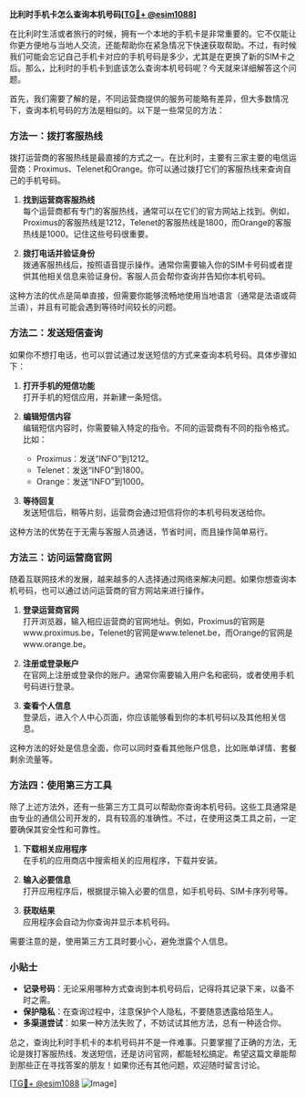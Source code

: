 **比利时手机卡怎么查询本机号码[[TG💪+ @esim1088](https://t.me/s/esim1088)]**

在比利时生活或者旅行的时候，拥有一个本地的手机卡是非常重要的。它不仅能让你更方便地与当地人交流，还能帮助你在紧急情况下快速获取帮助。不过，有时候我们可能会忘记自己手机卡对应的手机号码是多少，尤其是在更换了新的SIM卡之后。那么，比利时的手机卡到底该怎么查询本机号码呢？今天就来详细解答这个问题。

首先，我们需要了解的是，不同运营商提供的服务可能略有差异，但大多数情况下，查询本机号码的方法是相似的。以下是一些常见的方法：

### 方法一：拨打客服热线

拨打运营商的客服热线是最直接的方式之一。在比利时，主要有三家主要的电信运营商：Proximus、Telenet和Orange。你可以通过拨打它们的客服热线来查询自己的手机号码。

1. **找到运营商客服热线**  
   每个运营商都有专门的客服热线，通常可以在它们的官方网站上找到。例如，Proximus的客服热线是1212，Telenet的客服热线是1800，而Orange的客服热线是1000。记住这些号码很重要。

2. **拨打电话并验证身份**  
   拨通客服热线后，按照语音提示操作。通常你需要输入你的SIM卡号码或者提供其他相关信息来验证身份。客服人员会帮你查询并告知你本机号码。

这种方法的优点是简单直接，但需要你能够流畅地使用当地语言（通常是法语或荷兰语），并且有可能会遇到等待时间较长的问题。

### 方法二：发送短信查询

如果你不想打电话，也可以尝试通过发送短信的方式来查询本机号码。具体步骤如下：

1. **打开手机的短信功能**  
   打开手机的短信应用，并新建一条短信。

2. **编辑短信内容**  
   编辑短信内容时，你需要输入特定的指令。不同的运营商有不同的指令格式。比如：
   - Proximus：发送“INFO”到1212。
   - Telenet：发送“INFO”到1800。
   - Orange：发送“INFO”到1000。

3. **等待回复**  
   发送短信后，稍等片刻，运营商会通过短信将你的本机号码发送给你。

这种方法的优势在于无需与客服人员通话，节省时间，而且操作简单易行。

### 方法三：访问运营商官网

随着互联网技术的发展，越来越多的人选择通过网络来解决问题。如果你想查询本机号码，也可以通过访问运营商的官方网站来进行操作。

1. **登录运营商官网**  
   打开浏览器，输入相应运营商的官网地址。例如，Proximus的官网是www.proximus.be，Telenet的官网是www.telenet.be，而Orange的官网是www.orange.be。

2. **注册或登录账户**  
   在官网上注册或登录你的账户。通常你需要输入用户名和密码，或者使用手机号码进行登录。

3. **查看个人信息**  
   登录后，进入个人中心页面，你应该能够看到你的本机号码以及其他相关信息。

这种方法的好处是信息全面，你可以同时查看其他账户信息，比如账单详情、套餐剩余流量等。

### 方法四：使用第三方工具

除了上述方法外，还有一些第三方工具可以帮助你查询本机号码。这些工具通常是由专业的通信公司开发的，具有较高的准确性。不过，在使用这类工具之前，一定要确保其安全性和可靠性。

1. **下载相关应用程序**  
   在手机的应用商店中搜索相关的应用程序，下载并安装。

2. **输入必要信息**  
   打开应用程序后，根据提示输入必要的信息，如手机号码、SIM卡序列号等。

3. **获取结果**  
   应用程序会自动为你查询并显示本机号码。

需要注意的是，使用第三方工具时要小心，避免泄露个人信息。

### 小贴士

- **记录号码**：无论采用哪种方式查询到本机号码后，记得将其记录下来，以备不时之需。
- **保护隐私**：在查询过程中，注意保护个人隐私，不要随意透露给陌生人。
- **多渠道尝试**：如果一种方法失败了，不妨试试其他方法，总有一种适合你。

总之，查询比利时手机卡的本机号码并不是一件难事。只要掌握了正确的方法，无论是拨打客服热线、发送短信，还是访问官网，都能轻松搞定。希望这篇文章能帮到那些正在寻找答案的朋友！如果你还有其他问题，欢迎随时留言讨论。

[[TG💪+ @esim1088](https://t.me/s/esim1088) ![Image](https://i.postimg.cc/4NQfJmqS/Snipaste-2025-05-13-00-14-12.png)]